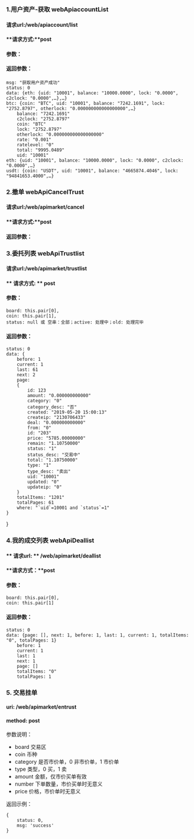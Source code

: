 ### 1.用户资产-获取 webApiaccountList
#### **请求url:**/web/apiaccount/list
#### **请求方式:**post
#### **参数：**

#### **返回参数：**
    msg: "获取用户资产成功"
    status: 0
    data: {eth: {uid: "10001", balance: "10000.0000", lock: "0.0000", c2clock: "0.0000",…},…}
    btc: {coin: "BTC", uid: "10001", balance: "7242.1691", lock: "2752.8797", otherlock: "0.000000000000000000",…}
        balance: "7242.1691"
        c2clock: "2752.8797"
        coin: "BTC"
        lock: "2752.8797"
        otherlock: "0.000000000000000000"
        rate: "0.001"
        ratelevel: "0"
        total: "9995.0489"
        uid: "10001"
    eth: {uid: "10001", balance: "10000.0000", lock: "0.0000", c2clock: "0.0000",…}
    usdt: {coin: "USDT", uid: "10001", balance: "4665874.4046", lock: "94841653.4000",…}


### 2.撤单 webApiCancelTrust
#### **请求url:**/web/apimarket/cancel
#### **请求方式:**post

#### **返回参数：**


### 3.委托列表 webApiTrustlist
#### **请求url:**/web/apimarket/trustlist
####  ** 请求方式: ** post
#### **参数：**
    board: this.pair[0],
    coin: this.pair[1],
    status: null 或 空串：全部；active: 处理中；old: 处理完毕

#### **返回参数：**
    status: 0
    data: {
        before: 1
        current: 1
        last: 61
        next: 2
        page: 
        {
            id: 123
            amount: "0.000000000000"
            category: "0"
            category_desc: "否"
            created: "2019-05-20 15:00:13"
            createip: "2130706433"
            deal: "0.000000000000"
            from: "0"
            id: "203"
            price: "5785.00000000"
            remain: "1.10750000"
            status: "1"
            status_desc: "交易中"
            total: "1.10750000"
            type: "1"
            type_desc: "卖出"
            uid: "10001"
            updated: "0"
            updateip: "0"
        }
        totalItems: "1201"
        totalPages: 61
        where: "`uid`=10001 and `status`=1"
    }
}

### 4.我的成交列表 webApiDeallist
#### ** 请求url: ** /web/apimarket/deallist
#### **请求方式：**post
#### **参数：**

    board: this.pair[0],
    coin: this.pair[1]

#### **返回参数：**

    status: 0
    data: {page: [], next: 1, before: 1, last: 1, current: 1, totalItems: "0", totalPages: 1}
        before: 1
        current: 1
        last: 1
        next: 1
        page: []
        totalItems: "0"
        totalPages: 1

### 5. 交易挂单

#### uri: /web/apimarket/entrust

#### method: post

参数说明：
- board 交易区
- coin 币种
- category 是否市价单，0 非市价单，1 市价单
- type 类型，0 买，1 卖
- amount 金额，仅市价买单有效
- number 下单数量，市价买单时无意义
- price 价格，市价单时无意义

返回示例：
```
{
    status: 0,
    msg: 'success'
}

```



